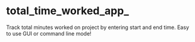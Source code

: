 # total_time_worked_app_
Track total minutes worked on project by entering start and end time.  Easy to use GUI or command line mode!
